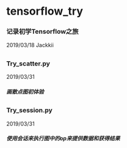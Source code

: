 # tensorflow_try
### 记录初学Tensorflow之旅
2019/03/18    Jackkii    

##
### Try_scatter.py
2019/03/31  
##### 画散点图初体验
##
### Try_session.py
2019/03/31
##### 使用会话来执行图中的op来提供数据和获得结果
##
### 
